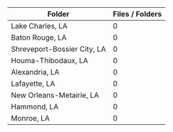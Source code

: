 | Folder                      |   Files / Folders |
|-----------------------------|-------------------|
| Lake Charles, LA            |                 0 |
| Baton Rouge, LA             |                 0 |
| Shreveport-Bossier City, LA |                 0 |
| Houma-Thibodaux, LA         |                 0 |
| Alexandria, LA              |                 0 |
| Lafayette, LA               |                 0 |
| New Orleans-Metairie, LA    |                 0 |
| Hammond, LA                 |                 0 |
| Monroe, LA                  |                 0 |